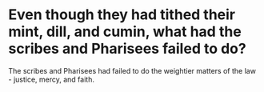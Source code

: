 # Even though they had tithed their mint, dill, and cumin, what had the scribes and Pharisees failed to do?

The scribes and Pharisees had failed to do the weightier matters of the law - justice, mercy, and faith.

